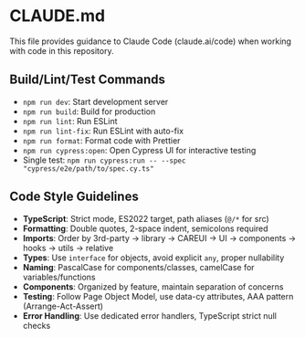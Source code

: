 # CLAUDE.md

This file provides guidance to Claude Code (claude.ai/code) when working with code in this repository.

## Build/Lint/Test Commands
- `npm run dev`: Start development server
- `npm run build`: Build for production 
- `npm run lint`: Run ESLint
- `npm run lint-fix`: Run ESLint with auto-fix
- `npm run format`: Format code with Prettier
- `npm run cypress:open`: Open Cypress UI for interactive testing
- Single test: `npm run cypress:run -- --spec "cypress/e2e/path/to/spec.cy.ts"`

## Code Style Guidelines
- **TypeScript**: Strict mode, ES2022 target, path aliases (`@/*` for src)
- **Formatting**: Double quotes, 2-space indent, semicolons required
- **Imports**: Order by 3rd-party → library → CAREUI → UI → components → hooks → utils → relative
- **Types**: Use `interface` for objects, avoid explicit `any`, proper nullability
- **Naming**: PascalCase for components/classes, camelCase for variables/functions
- **Components**: Organized by feature, maintain separation of concerns
- **Testing**: Follow Page Object Model, use data-cy attributes, AAA pattern (Arrange-Act-Assert)
- **Error Handling**: Use dedicated error handlers, TypeScript strict null checks